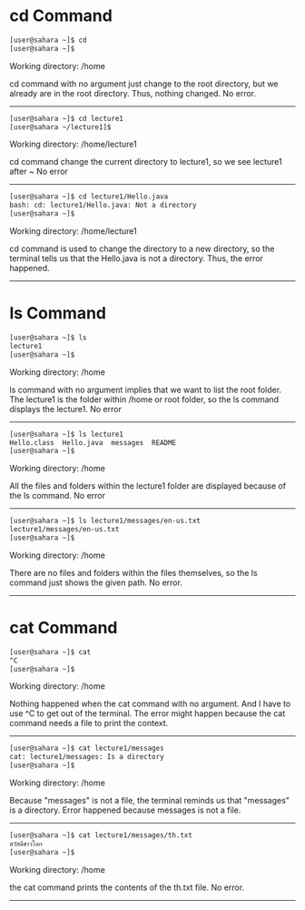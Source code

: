 # cd Command
``` bash
[user@sahara ~]$ cd
[user@sahara ~]$
```
Working directory: /home

cd command with no argument just change to the root directory, but we already are in the root directory. Thus, nothing changed.
No error.

---
``` bash
[user@sahara ~]$ cd lecture1
[user@sahara ~/lecture1]$
```
Working directory: /home/lecture1

cd command change the current directory to lecture1, so we see lecture1 after ~
No error

---
``` bash
[user@sahara ~]$ cd lecture1/Hello.java
bash: cd: lecture1/Hello.java: Not a directory
[user@sahara ~]$
```
Working directory: /home/lecture1

cd command is used to change the directory to a new directory, so the terminal tells us that the Hello.java is not a directory. Thus, the error happened.

---
# ls Command

``` bash
[user@sahara ~]$ ls
lecture1
[user@sahara ~]$
```
Working directory: /home

ls command with no argument implies that we want to list the root folder. The lecture1 is the folder within /home or root folder, so the ls command displays the lecture1.
No error

---
``` bash
[user@sahara ~]$ ls lecture1
Hello.class  Hello.java  messages  README
[user@sahara ~]$
```
Working directory: /home

All the files and folders within the lecture1 folder are displayed because of the ls command.
No error

---
``` bash
[user@sahara ~]$ ls lecture1/messages/en-us.txt
lecture1/messages/en-us.txt
[user@sahara ~]$
```
Working directory: /home

There are no files and folders within the files themselves, so the ls command just shows the given path.
No error.

---
# cat Command

``` bash
[user@sahara ~]$ cat
^C
[user@sahara ~]$ 
```
Working directory: /home

Nothing happened when the cat command with no argument. And I have to use ^C to get out of the terminal.
The error might happen because the cat command needs a file to print the context.

---
``` bash
[user@sahara ~]$ cat lecture1/messages
cat: lecture1/messages: Is a directory
[user@sahara ~]$ 
```
Working directory: /home

Because "messages" is not a file, the terminal reminds us that "messages" is a directory.
Error happened because messages is not a file.

---
``` bash
[user@sahara ~]$ cat lecture1/messages/th.txt
สวัสดีชาวโลก
[user@sahara ~]$ 
```
Working directory: /home

the cat command prints the contents of the th.txt file.
No error.

---
